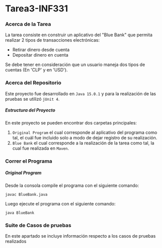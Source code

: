 # Tarea3-INF331

### Acerca de la Tarea
La tarea consiste en construir un aplicativo del "Blue Bank" que permita realizar 2 tipos de transacciones electrónicas:

- Retirar dinero desde cuenta
- Depositar dinero en cuenta

Se debe tener en consideración que un usuario maneja dos tipos de cuentas (En 'CLP' y en 'USD').

### Acerca del Repositorio

Este proyecto fue desarrollado en `Java 15.0.1` y para la realización de las pruebas se utilizó `jUnit 4`.

##### Estructura del Proyecto
En este proyecto se pueden encontrar dos carpetas principales:

1. `Original Program` el cual corresponde al aplicativo del programa como tal, el cuál fue incluido solo a modo de dejar registro de su realización.
2. `Blue Bank` el cual corresponde a la realización de la tarea como tal, la cual fue realizada en `Maven`.

### Correr el Programa

##### Original Program
Desde la consola compile el programa con el siguiente comando:
```
javac BlueBank.java
```

Luego ejecute el programa con el siguiente comando:
```
java BlueBank
```

### Suite de Casos de pruebas
En este apartado se incluye información respecto a los casos de pruebas realizados

##### 

